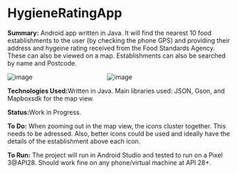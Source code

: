 # HygieneRatingApp

<b>Summary:</b>
Android app written in Java. It will find the nearest 10 food establishments to the user (by checking the phone GPS) and providing their address and hygeine rating received from the Food Standards Agency. These can also be viewed on a map. Establishments can also be searched by name and Postcode.


![image](https://user-images.githubusercontent.com/47950278/79767845-d6da1f80-8321-11ea-9cf9-b827012db809.png)            ![image](https://user-images.githubusercontent.com/47950278/79768135-3f290100-8322-11ea-9d18-c4935bf0cd42.png)









<b>Technologies Used:</b>Written in Java. Main libraries used: JSON, Gson, and Mapboxsdk for the map view. 

<b>Status:</b>Work in Progress. 

<b>To Do:</b>
When zooming out in the map view, the icons cluster together. This needs to be adressed. Also, better icons could be used and ideally have the details of the establishment above each icon. 

<b>To Run:</b>
The project will run in Android Studio and tested to run on a Pixel 3@API28. Should work fine on any phone/virtual machine at API 28+.



